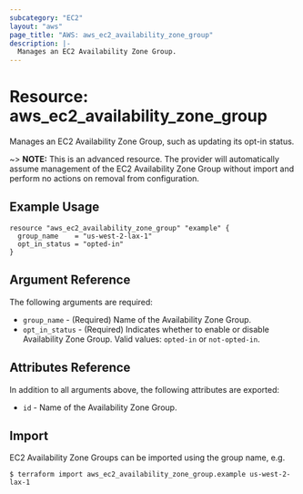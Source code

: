 ```yaml
---
subcategory: "EC2"
layout: "aws"
page_title: "AWS: aws_ec2_availability_zone_group"
description: |-
  Manages an EC2 Availability Zone Group.
---
```


# Resource: aws_ec2_availability_zone_group

Manages an EC2 Availability Zone Group, such as updating its opt-in status.

~> **NOTE:** This is an advanced resource. The provider will automatically assume management of the EC2 Availability Zone Group without import and perform no actions on removal from configuration.

## Example Usage

```hcl
resource "aws_ec2_availability_zone_group" "example" {
  group_name    = "us-west-2-lax-1"
  opt_in_status = "opted-in"
}
```

## Argument Reference

The following arguments are required:

* `group_name` - (Required) Name of the Availability Zone Group.
* `opt_in_status` - (Required) Indicates whether to enable or disable Availability Zone Group. Valid values: `opted-in` or `not-opted-in`.

## Attributes Reference

In addition to all arguments above, the following attributes are exported:

* `id` - Name of the Availability Zone Group.

## Import

EC2 Availability Zone Groups can be imported using the group name, e.g.

```
$ terraform import aws_ec2_availability_zone_group.example us-west-2-lax-1
```
